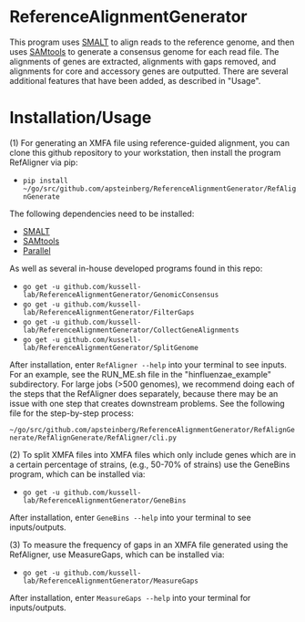 # ReferenceAlignmentGenerator
This program uses [SMALT](http://www.sanger.ac.uk/science/tools/smalt-0) to align reads to the reference genome, and then 
uses [SAMtools](https://github.com/samtools/samtools) to generate a consensus genome for each read file. 
The alignments of genes are extracted, alignments with gaps removed, and alignments for core and accessory genes are outputted.
There are several additional features that have been added, as described in "Usage".

# Installation/Usage

(1) For generating an XMFA file using reference-guided alignment, you can clone this github repository to your workstation, then
install the program RefAligner via pip:
* `pip install ~/go/src/github.com/apsteinberg/ReferenceAlignmentGenerator/RefAlignGenerate`

The following dependencies need to be installed:
* [SMALT](http://www.sanger.ac.uk/science/tools/smalt-0)
* [SAMtools](https://github.com/samtools/samtools)
*  [Parallel](https://www.gnu.org/software/parallel/)

As well as several in-house developed programs found in this repo:
* `go get -u github.com/kussell-lab/ReferenceAlignmentGenerator/GenomicConsensus`
* `go get -u github.com/kussell-lab/ReferenceAlignmentGenerator/FilterGaps`
* `go get -u github.com/kussell-lab/ReferenceAlignmentGenerator/CollectGeneAlignments`
* `go get -u github.com/kussell-lab/ReferenceAlignmentGenerator/SplitGenome`

After installation, enter `RefAligner --help` into your terminal to see inputs. For an example, see the RUN_ME.sh
file in the "hinfluenzae_example" subdirectory. For large jobs (>500 genomes), 
we recommend doing each of the steps that the RefAligner does separately, because there may be an issue with
one step that creates downstream problems. See the following file for the step-by-step process:

`~/go/src/github.com/apsteinberg/ReferenceAlignmentGenerator/RefAlignGenerate/RefAlignGenerate/RefAligner/cli.py`


(2) To split XMFA files into XMFA files which only include genes which are in a certain percentage of strains,
(e.g., 50-70% of strains) use the GeneBins program, which can be installed via:
* `go get -u github.com/kussell-lab/ReferenceAlignmentGenerator/GeneBins`

After installation, enter `GeneBins --help` into your terminal to see inputs/outputs.

(3) To measure the frequency of gaps in an XMFA file generated using the RefAligner, use MeasureGaps, which can be installed
via:
* `go get -u github.com/kussell-lab/ReferenceAlignmentGenerator/MeasureGaps`

After installation, enter `MeasureGaps --help` into your terminal for inputs/outputs.
